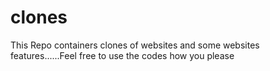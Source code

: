 # clones
This Repo containers clones of websites and some websites features......Feel free to  use the codes how you please
